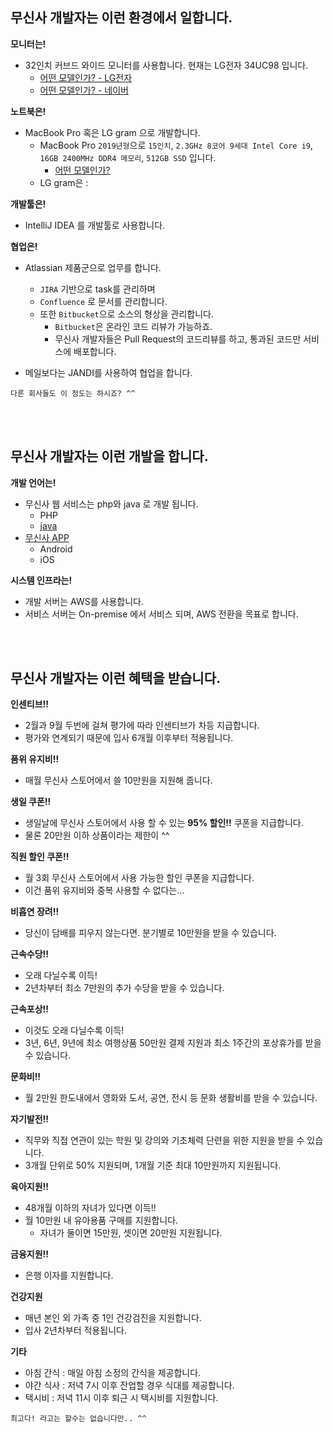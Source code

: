 ## 무신사 개발자는 이런 환경에서 일합니다.
__모니터는!__
* 32인치 커브드 와이드 모니터를 사용합니다. 현재는 LG전자 34UC98 입니다.
  * [어떤 모델인가? - LG전자](https://www.lge.co.kr/lgekor/product/pc/monitor/productDetail.do?catId=2460&prdId=EPRD.298909)
  * [어떤 모델인가? - 네이버](https://search.shopping.naver.com/detail/detail.nhn?nv_mid=9284225801)
  
__노트북은!__
* MacBook Pro 혹은 LG gram 으로 개발합니다.
  * MacBook Pro `2019년형`으로 `15인치`, `2.3GHz 8코어 9세대 Intel Core i9`, `16GB 2400MHz DDR4 메모리`, `512GB SSD` 입니다.
    * [어떤 모델인가?](https://www.apple.com/kr/macbook-pro/)
  * LG gram은 : 

__개발툴은!__
* IntelliJ IDEA 를 개발툴로 사용합니다. 

__협업은!__
* Atlassian 제품군으로 업무를 합니다.
  * `JIRA` 기반으로 task를 관리하며
  * `Confluence` 로 문서를 관리합니다.
  * 또한 `Bitbucket`으로 소스의 형상을 관리합니다. 
    * `Bitbucket`은 온라인 코드 리뷰가 가능하죠. 
    * 무신사 개발자들은 Pull Request의 코드리뷰를 하고, 통과된 코드만 서비스에 배포합니다.
    
* 메일보다는 JANDI를 사용하여 협업을 합니다.  


```
다른 회사들도 이 정도는 하시죠? ^^
```
<br/>    
<br/>  

## 무신사 개발자는 이런 개발을 합니다.
__개발 언어는!__  
* 무신사 웹 서비스는 php와 java 로 개발 됩니다.
  * PHP
  * [java](java.md) 
* [무신사 APP](app.md)
  * Android
  * iOS
 
__시스템 인프라는!__  
* 개발 서버는 AWS를 사용합니다.
* 서비스 서버는 On-premise 에서 서비스 되며, AWS 전환을 목표로 합니다.
<br/>    
<br/>  

## 무신사 개발자는 이런 혜택을 받습니다.
    
__인센티브!!__
* 2월과 9월 두번에 걸쳐 평가에 따라 인센티브가 차등 지급합니다.
* 평가와 연계되기 때문에 입사 6개월 이후부터 적용됩니다.  

__품위 유지비!!__
* 매월 무신사 스토어에서 쓸 10만원을 지원해 줍니다.  

__생일 쿠폰!!__
* 생일날에 무신사 스토어에서 사용 할 수 있는 __95% 할인!!__ 쿠폰을 지급합니다. 
* 물론 20만원 이하 상품이라는 제한이 ^^    

__직원 할인 쿠폰!!__
* 월 3회 무신사 스토어에서 사용 가능한 할인 쿠폰을 지급합니다.
* 이건 품위 유지비와 중복 사용할 수 없다는...  

__비흡연 장려!!__
* 당신이 담배를 피우지 않는다면. 분기별로 10만원을 받을 수 있습니다.  

__근속수당!!__
* 오래 다닐수록 이득!
* 2년차부터 최소 7만원의 추가 수당을 받을 수 있습니다.  

__근속포상!!__
* 이것도 오래 다닐수록 이득!
* 3년, 6년, 9년에 최소 여행상품 50만원 결제 지원과 최소 1주간의 포상휴가를 받을 수 있습니다.  

__문화비!!__
* 월 2만원 한도내에서 영화와 도서, 공연, 전시 등 문화 생활비를 받을 수 있습니다.  

__자기발전!!__
* 직무와 직접 연관이 있는 학원 및 강의와 기초체력 단련을 위한 지원을 받을 수 있습니다.
* 3개월 단위로 50% 지원되며, 1개월 기준 최대 10만원까지 지원됩니다.  

__육아지원!!__
* 48개월 이하의 자녀가 있다면 이득!!
* 월 10만원 내 유아용품 구매를 지원합니다.
  * 자녀가 둘이면 15만원, 셋이면 20만원 지원됩니다.  
  
__금융지원!!__
* 은행 이자를 지원합니다.

__건강지원__
* 매년 본인 외 가족 중 1인 건강검진을 지원합니다.
* 입사 2년차부터 적용됩니다.  

__기타__
* 아침 간식 : 매일 아침 소정의 간식을 제공합니다.
* 야간 식사 : 저녁 7시 이후 잔업할 경우 식대를 제공합니다.
* 택시비 : 저녁 11시 이후 퇴근 시 택시비를 지원합니다.  

```
최고다! 라고는 할수는 없습니다만.. ^^
```
